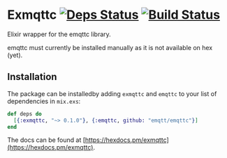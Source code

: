 # Exmqttc [![Deps Status](https://beta.hexfaktor.org/badge/all/github/timbuchwaldt/exmqttc.svg)](https://beta.hexfaktor.org/github/timbuchwaldt/exmqttc) [![Build Status](https://travis-ci.org/timbuchwaldt/exmqttc.svg?branch=master)](https://travis-ci.org/timbuchwaldt/exmqttc)

Elixir wrapper for the emqttc library.

emqttc must currently be installed manually as it is not available on hex (yet).
## Installation

The package can be installedby adding `exmqttc` and `emqttc` to your list of dependencies in `mix.exs`:

```elixir
def deps do
  [{:exmqttc, "~> 0.1.0"}, {:emqttc, github: "emqtt/emqttc"}]
end
```

The docs can be found at [https://hexdocs.pm/exmqttc](https://hexdocs.pm/exmqttc).
